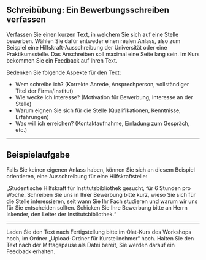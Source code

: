 ## Schreibübung: Ein Bewerbungsschreiben verfassen

Verfassen Sie einen kurzen Text, in welchem Sie sich auf eine Stelle bewerben. Wählen Sie dafür entweder einen realen Anlass, also zum Beispiel eine Hilfskraft-Ausschreibung der Universität oder eine Praktikumsstelle. Das Anschreiben soll maximal eine Seite lang sein. Im Kurs bekommen Sie ein Feedback auf Ihren Text.

Bedenken Sie folgende Aspekte für den Text:

- Wem schreibe ich? (Korrekte Anrede, Ansprechperson, vollständiger Titel der Firma/Institut)
- Wie wecke ich Interesse? (Motivation für Bewerbung, Interesse an der Stelle)
- Warum eignen Sie sich für die Stelle (Qualifikationen, Kenntnisse, Erfahrungen)
- Was will ich erreichen? (Kontaktaufnahme, Einladung zum Gespräch, etc.)

---
## Beispielaufgabe

Falls Sie keinen eigenen Anlass haben, können Sie sich an diesem Beispiel orientieren, eine Ausschreibung für eine Hilfskraftstelle:

„Studentische Hilfskraft für Institutsbibliothek gesucht, für 6 Stunden pro Woche. Schreiben Sie uns in Ihrer Bewerbung bitte kurz, wieso Sie sich für die Stelle interessieren, seit wann Sie Ihr Fach studieren und warum wir uns für Sie entscheiden sollten. Schicken Sie Ihre Bewerbung bitte an Herrn Iskender, den Leiter der Institutsbibliothek.“

---
Laden Sie den Text nach Fertigstellung bitte im Olat-Kurs des Workshops hoch, im Ordner „Upload-Ordner für Kursteilnehmer“ hoch. Halten Sie den Text nach der Mittagspause als Datei bereit, Sie werden darauf ein Feedback erhalten.
